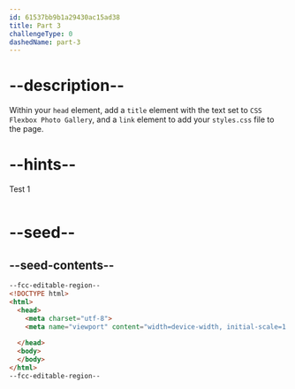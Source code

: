 ```yaml
---
id: 61537bb9b1a29430ac15ad38
title: Part 3
challengeType: 0
dashedName: part-3
---
```


# --description--

Within your `head` element, add a `title` element with the text set to `CSS Flexbox Photo Gallery`, and a `link` element to add your `styles.css` file to the page.

# --hints--

Test 1

```js

```

# --seed--

## --seed-contents--

```html
--fcc-editable-region--
<!DOCTYPE html>
<html>
  <head>
    <meta charset="utf-8">
    <meta name="viewport" content="width=device-width, initial-scale=1.0">
    
  </head>
  <body>
  </body>
</html>
--fcc-editable-region--
```

```css

```
